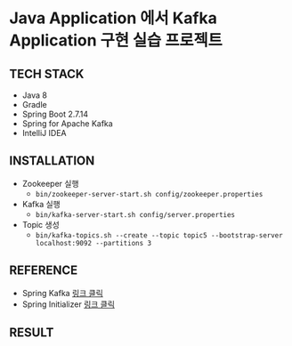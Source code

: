 # Java Application 에서 Kafka Application 구현 실습 프로젝트

## TECH STACK
- Java 8
- Gradle
- Spring Boot 2.7.14
- Spring for Apache Kafka
- IntelliJ IDEA

## INSTALLATION
- Zookeeper 실행
    - `bin/zookeeper-server-start.sh config/zookeeper.properties`
- Kafka 실행
    - `bin/kafka-server-start.sh config/server.properties`
- Topic 생성
    - `bin/kafka-topics.sh --create --topic topic5 --bootstrap-server localhost:9092 --partitions 3`

## REFERENCE
- Spring Kafka [링크 클릭](https://spring.io/projects/spring-kafka)
- Spring Initializer [링크 클릭](https://start.spring.io)

## RESULT